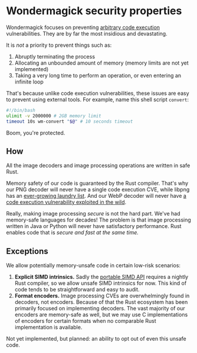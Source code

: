 # Wondermagick security properties

Wondermagick focuses on preventing [arbitrary code execution](https://en.wikipedia.org/wiki/Arbitrary_code_execution) vulnerabilities. They are by far the most insidious and devastating.

It is *not* a priority to prevent things such as:

1. Abruptly terminating the process
1. Allocating an unbounded amount of memory (memory limits are not yet implemented)
1. Taking a very long time to perform an operation, or even entering an infinite loop

That's because unlike code execution vulnerabilities, these issues are easy to prevent using external tools. For example, name this shell script `convert`:

```bash
#!/bin/bash
ulimit -v 2000000 # 2GB memory limit
timeout 10s wm-convert "$@" # 10 seconds timeout
```

Boom, you're protected.

## How

All the image decoders and image processing operations are written in safe Rust.

Memory safety of our code is guaranteed by the Rust compiler. That's why our PNG decoder will never have a single code execution CVE, while libpng has an [ever-growing laundry list](https://cve.mitre.org/cgi-bin/cvekey.cgi?keyword=libpng). And our WebP decoder will never have [a code execution vulnerability exploited in the wild](https://blog.cloudflare.com/uncovering-the-hidden-webp-vulnerability-cve-2023-4863).

Really, making image processing *secure* is not the hard part. We've had memory-safe languages for decades! The problem is that image processing written in Java or Python will never have satisfactory performance. Rust enables code that is *secure and fast at the same time.*

## Exceptions

We allow potentially memory-unsafe code in certain low-risk scenarios:

1. **Explicit SIMD intrinsics.** Sadly the [portable SIMD API](https://doc.rust-lang.org/stable/std/simd/index.html) requires a nightly Rust compiler, so we allow unsafe SIMD intrinsics for now. This kind of code tends to be straightforward and easy to audit.
1. **Format encoders.** Image processing CVEs are overwhelmingly found in decoders, not encoders. Because of that the Rust ecosystem has been primarily focused on implementing decoders. The vast majority of our encoders are memory-safe as well, but we may use C implementations of encoders for certain formats when no comparable Rust implementation is available.

Not yet implemented, but planned: an ability to opt out of even this unsafe code.
